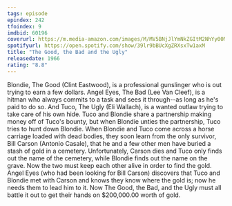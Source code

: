 ```yaml
---
tags: episode
epindex: 242
tfoindex: 9
imdbid: 60196
coverurl: https://m.media-amazon.com/images/M/MV5BNjJlYmNkZGItM2NhYy00MjlmLTk5NmQtNjg1NmM2ODU4OTMwXkEyXkFqcGdeQXVyMjUzOTY1NTc@._V1_SX202_CR0,0,202,300_.jpg
spotifyurl: https://open.spotify.com/show/39lr9bBUcXgZRXsxTw1axM
title: "The Good, the Bad and the Ugly"
releasedate: 1966
rating: "8.8"
---
```


Blondie, The Good (Clint Eastwood), is a professional gunslinger who is out trying to earn a few dollars. Angel Eyes, The Bad (Lee Van Cleef), is a hitman who always commits to a task and sees it through--as long as he's paid to do so. And Tuco, The Ugly (Eli Wallach), is a wanted outlaw trying to take care of his own hide. Tuco and Blondie share a partnership making money off of Tuco's bounty, but when Blondie unties the partnership, Tuco tries to hunt down Blondie. When Blondie and Tuco come across a horse carriage loaded with dead bodies, they soon learn from the only survivor, Bill Carson (Antonio Casale), that he and a few other men have buried a stash of gold in a cemetery. Unfortunately, Carson dies and Tuco only finds out the name of the cemetery, while Blondie finds out the name on the grave. Now the two must keep each other alive in order to find the gold. Angel Eyes (who had been looking for Bill Carson) discovers that Tuco and Blondie met with Carson and knows they know where the gold is; now he needs them to lead him to it. Now The Good, the Bad, and the Ugly must all battle it out to get their hands on $200,000.00 worth of gold.